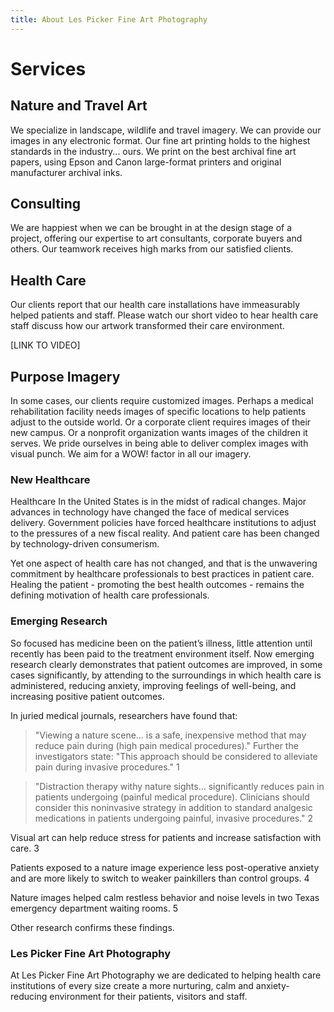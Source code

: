 ```yaml
---
title: About Les Picker Fine Art Photography
---
```

# Services


## Nature and Travel Art
We specialize in landscape, wildlife and travel imagery. We can provide our images in any electronic format. Our fine art printing holds to the highest standards in the industry... ours. We print on the best archival fine art papers, using Epson and Canon large-format printers and original manufacturer archival inks. 


## Consulting 
We are happiest when we can be brought in at the design stage of a project, offering our expertise to art consultants, corporate buyers and others. Our teamwork receives high marks from our satisfied clients. 

## Health Care
Our clients report that our health care installations have immeasurably helped patients and staff. Please watch our short video to hear health care staff discuss how our artwork transformed their care environment. 

[LINK TO VIDEO]

## Purpose Imagery
In some cases, our clients require customized images. Perhaps a medical rehabilitation facility needs images of specific locations to help patients adjust to the outside world. Or a corporate client requires images of their new campus. Or a nonprofit organization wants images of the children it serves. We pride ourselves in being able to deliver complex images with visual punch. We aim for a WOW! factor in all our imagery.

### New Healthcare

Healthcare In the United States is in the midst of radical changes. Major advances in technology have changed the face of medical services delivery. Government policies have forced healthcare institutions to adjust to the pressures of a new fiscal reality. And patient care has been changed by technology-driven consumerism. 

Yet one aspect of health care has not changed, and that is the unwavering commitment by healthcare professionals to best practices in patient care. Healing the patient - promoting the best health outcomes - remains the defining motivation of health care professionals. 


### Emerging Research

So focused has medicine been on the patient’s illness, little attention until recently has been paid to the treatment environment itself. Now emerging research clearly demonstrates that patient outcomes are improved, in some cases significantly, by attending to the surroundings in which health care is administered, reducing anxiety, improving feelings of well-being, and increasing positive patient outcomes.

In juried medical journals, researchers have found that:

> "Viewing a nature scene… is a safe, inexpensive method that may reduce pain during (high pain medical procedures)." Further the investigators state: "This approach should be considered to alleviate pain during invasive procedures." 1

> "Distraction therapy withy nature sights… significantly reduces pain in patients undergoing (painful medical procedure). Clinicians should consider this noninvasive strategy in addition to standard analgesic medications in patients undergoing painful, invasive procedures." 2

Visual art can help reduce stress for patients and increase satisfaction with care. 3

Patients exposed to a nature image experience less post-operative anxiety and are more likely to switch to weaker painkillers than control groups. 4

Nature images  helped calm restless behavior and noise levels in two Texas emergency department waiting rooms. 5

Other research confirms these findings. 


### Les Picker Fine Art Photography

At Les Picker Fine Art Photography we are dedicated to helping health care institutions of every size create a more nurturing, calm and anxiety-reducing environment for their patients, visitors and staff. 







